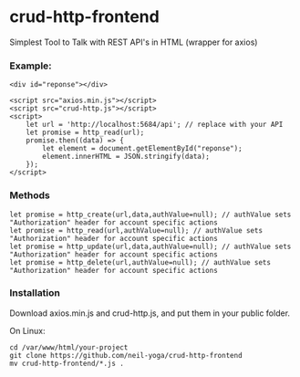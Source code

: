 # crud-http-frontend
Simplest Tool to Talk with REST API's in HTML (wrapper for axios)

### Example:
```
<div id="reponse"></div>

<script src="axios.min.js"></script>
<script src="crud-http.js"></script>
<script>
    let url = 'http://localhost:5684/api'; // replace with your API
    let promise = http_read(url);
    promise.then((data) => {
        let element = document.getElementById("reponse");
        element.innerHTML = JSON.stringify(data);
    });
</script>
```

### Methods
```
let promise = http_create(url,data,authValue=null); // authValue sets "Authorization" header for account specific actions
let promise = http_read(url,authValue=null); // authValue sets "Authorization" header for account specific actions
let promise = http_update(url,data,authValue=null); // authValue sets "Authorization" header for account specific actions
let promise = http_delete(url,authValue=null); // authValue sets "Authorization" header for account specific actions
``` 

### Installation
Download axios.min.js and crud-http.js, and put them in your public folder.

On Linux:
```
cd /var/www/html/your-project
git clone https://github.com/neil-yoga/crud-http-frontend
mv crud-http-frontend/*.js .
```

